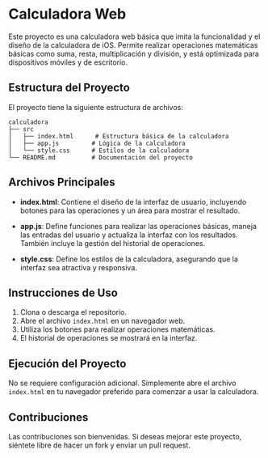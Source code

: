 # Calculadora Web

Este proyecto es una calculadora web básica que imita la funcionalidad y el diseño de la calculadora de iOS. Permite realizar operaciones matemáticas básicas como suma, resta, multiplicación y división, y está optimizada para dispositivos móviles y de escritorio.

## Estructura del Proyecto

El proyecto tiene la siguiente estructura de archivos:

```
calculadora
├── src
│   ├── index.html      # Estructura básica de la calculadora
│   ├── app.js         # Lógica de la calculadora
│   └── style.css      # Estilos de la calculadora
└── README.md          # Documentación del proyecto
```

## Archivos Principales

- **index.html**: Contiene el diseño de la interfaz de usuario, incluyendo botones para las operaciones y un área para mostrar el resultado.
  
- **app.js**: Define funciones para realizar las operaciones básicas, maneja las entradas del usuario y actualiza la interfaz con los resultados. También incluye la gestión del historial de operaciones.

- **style.css**: Define los estilos de la calculadora, asegurando que la interfaz sea atractiva y responsiva.

## Instrucciones de Uso

1. Clona o descarga el repositorio.
2. Abre el archivo `index.html` en un navegador web.
3. Utiliza los botones para realizar operaciones matemáticas.
4. El historial de operaciones se mostrará en la interfaz.

## Ejecución del Proyecto

No se requiere configuración adicional. Simplemente abre el archivo `index.html` en tu navegador preferido para comenzar a usar la calculadora.

## Contribuciones

Las contribuciones son bienvenidas. Si deseas mejorar este proyecto, siéntete libre de hacer un fork y enviar un pull request.